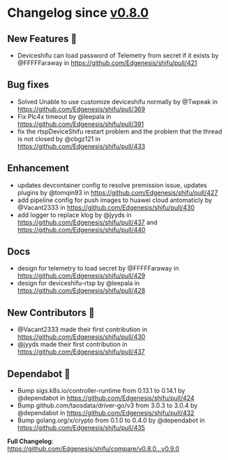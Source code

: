 # Changelog since [v0.8.0](https://github.com/Edgenesis/shifu/releases/tag/v0.8.0)

## New Features 🎉

* Deviceshifu can load password of Telemetry from secret if it exists by @FFFFFaraway in https://github.com/Edgenesis/shifu/pull/421

## Bug fixes

* <BugFix>Solved Unable to use customize deviceshifu normally by @Twpeak in https://github.com/Edgenesis/shifu/pull/369
* <BugFix>Fix Plc4x timeout by @leepala in https://github.com/Edgenesis/shifu/pull/391
* <BugFix>fix the rtspDeviceShifu restart problem and the problem that the thread is not closed by @cbgz121 in https://github.com/Edgenesis/shifu/pull/433

## Enhancement

* updates devcontainer config to resolve premission issue, updates plugins by @tomqin93 in https://github.com/Edgenesis/shifu/pull/427
* add pipeline config for push images to huawei cloud antomaticly by @Vacant2333 in https://github.com/Edgenesis/shifu/pull/430
* add logger to replace klog by @jyyds in https://github.com/Edgenesis/shifu/pull/437 and https://github.com/Edgenesis/shifu/pull/440

## Docs

* design for telemetry to load secret by @FFFFFaraway in https://github.com/Edgenesis/shifu/pull/429
* design for deviceshifu-rtsp by @leepala in https://github.com/Edgenesis/shifu/pull/428

## New Contributors 🌟

* @Vacant2333 made their first contribution in https://github.com/Edgenesis/shifu/pull/430
* @jyyds made their first contribution in https://github.com/Edgenesis/shifu/pull/437

## Dependabot 🤖

* Bump sigs.k8s.io/controller-runtime from 0.13.1 to 0.14.1 by @dependabot in https://github.com/Edgenesis/shifu/pull/424
* Bump github.com/taosdata/driver-go/v3 from 3.0.3 to 3.0.4 by @dependabot in https://github.com/Edgenesis/shifu/pull/432
* Bump golang.org/x/crypto from 0.1.0 to 0.4.0 by @dependabot in https://github.com/Edgenesis/shifu/pull/435

**Full Changelog**: https://github.com/Edgenesis/shifu/compare/v0.8.0...v0.9.0
